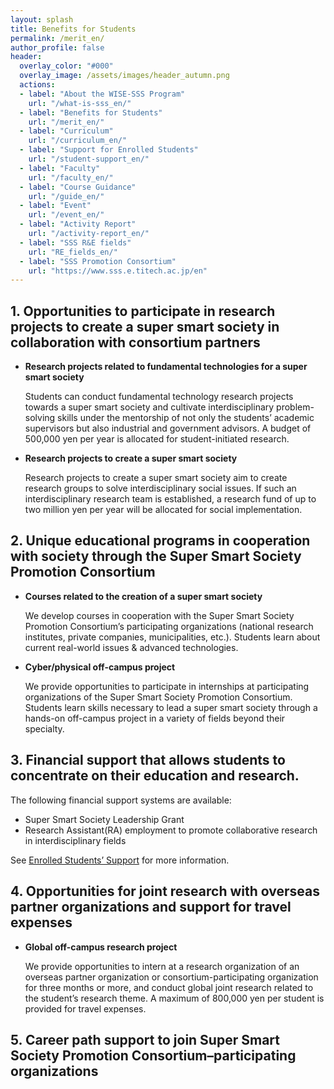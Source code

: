 ```yaml
---
layout: splash
title: Benefits for Students
permalink: /merit_en/
author_profile: false
header:
  overlay_color: "#000"
  overlay_image: /assets/images/header_autumn.png
  actions:
  - label: "About the WISE-SSS Program"
    url: "/what-is-sss_en/"
  - label: "Benefits for Students"
    url: "/merit_en/"
  - label: "Curriculum"
    url: "/curriculum_en/"
  - label: "Support for Enrolled Students"
    url: "/student-support_en/"
  - label: "Faculty"
    url: "/faculty_en/"
  - label: "Course Guidance"
    url: "/guide_en/"
  - label: "Event"
    url: "/event_en/"
  - label: "Activity Report"
    url: "/activity-report_en/"
  - label: "SSS R&E fields"
    url: "RE_fields_en/"
  - label: "SSS Promotion Consortium"
    url: "https://www.sss.e.titech.ac.jp/en"
---
```



## 1. Opportunities to participate in research projects to create a super smart society in collaboration with consortium partners

* **Research projects related to fundamental technologies for a super smart society**

  Students can conduct fundamental technology research projects towards a super smart society and cultivate interdisciplinary problem-solving skills under the mentorship of not only the students’ academic supervisors but also industrial and government advisors. A budget of 500,000 yen per year is allocated for student-initiated research.

* **Research projects to create a super smart society**

  Research projects to create a super smart society aim to create research groups to solve interdisciplinary social issues. If such an interdisciplinary research team is established, a research fund of up to two million yen per year will be allocated for social implementation.

## 2. Unique educational programs in cooperation with society through the Super Smart Society Promotion Consortium

* **Courses related to the creation of a super smart society**

  We develop courses in cooperation with the Super Smart Society Promotion Consortium’s participating organizations (national research institutes, private companies, municipalities, etc.). Students learn about current real-world issues & advanced technologies.

* **Cyber/physical off-campus project**

  We provide opportunities to participate in internships at participating organizations of the Super Smart Society Promotion Consortium.
  Students learn skills necessary to lead a super smart society through a hands-on off-campus project in a variety of fields beyond their specialty.


## 3. Financial support that allows students to concentrate on their education and research.

  The following financial support systems are available:
  * Super Smart Society Leadership Grant
  * Research Assistant(RA) employment to promote collaborative research in interdisciplinary fields

  See [Enrolled Students’ Support](/student-support_en/) for more information.

## 4. Opportunities for joint research with overseas partner organizations and support for travel expenses

* **Global off-campus research project**

  We provide opportunities to intern at a research organization of an overseas partner organization or consortium-participating organization for three months or more, and conduct global joint research related to the student’s research theme. A maximum of 800,000 yen per student is provided for travel expenses.


## 5. Career path support to join Super Smart Society Promotion Consortium–participating organizations
